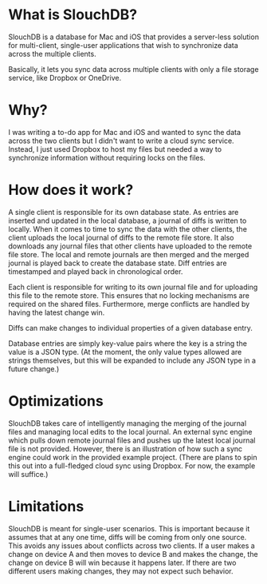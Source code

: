 
# What is SlouchDB?

SlouchDB is a database for Mac and iOS that provides a server-less solution for multi-client, single-user 
applications that wish to synchronize data across the multiple clients.

Basically, it lets you sync data across multiple clients with only a file storage service, like Dropbox or OneDrive.

# Why?

I was writing a to-do app for Mac and iOS and wanted to sync the data across the two clients but I didn't
want to write a cloud sync service. Instead, I just used Dropbox to host my files but needed a way to
synchronize information without requiring locks on the files.

# How does it work?

A single client is responsible for its own database state. As entries are inserted and updated in the local database,
a journal of diffs is written to locally. When it comes to time to sync the data with the other clients, the client
uploads the local journal of diffs to the remote file store. It also downloads any journal files that other clients 
have uploaded to the remote file store. The local and remote journals are then merged and the merged journal is 
played back to create the database state. Diff entries are timestamped and played back in chronological order.

Each client is responsible for writing to its own journal file and for uploading this file to the remote store. This
ensures that no locking mechanisms are required on the shared files. Furthermore, merge conflicts are handled by 
having the latest change win. 

Diffs can make changes to individual properties of a given database entry.

Database entries are simply key-value pairs where the key is a string the value is a JSON type. (At the moment, the
only value types allowed are strings themselves, but this will be expanded to include any JSON type in a future
change.)

# Optimizations

SlouchDB takes care of intelligently managing the merging of the journal files and managing local 
edits to the local journal. An external sync engine which pulls down remote journal files and pushes
up the latest local journal file is not provided. However, there is an illustration of how such a sync
engine could work in the provided example project. (There are plans to spin this out into a 
full-fledged cloud sync using Dropbox. For now, the example will suffice.)

# Limitations

SlouchDB is meant for single-user scenarios. This is important because it assumes that at any one time, diffs will
be coming from only one source. This avoids any issues about conflicts across two clients. If a user makes a change
on device A and then moves to device B and makes the change, the change on device B will win because it happens
later. If there are two different users making changes, they may not expect such behavior.

